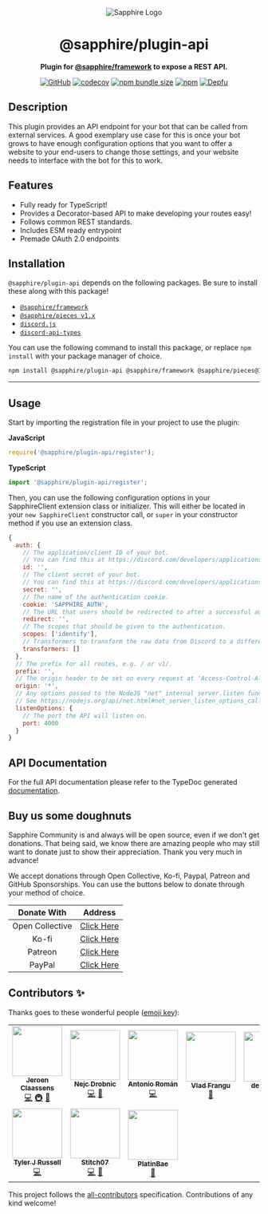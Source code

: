 <div align="center">

![Sapphire Logo](https://cdn.skyra.pw/gh-assets/sapphire-banner.png)

# @sapphire/plugin-api

**Plugin for <a href="https://github.com/sapphiredev/framework">@sapphire/framework</a> to expose a REST API.**

[![GitHub](https://img.shields.io/github/license/sapphiredev/plugins)](https://github.com/sapphiredev/plugins/blob/main/LICENSE.md)
[![codecov](https://codecov.io/gh/sapphiredev/plugins/branch/main/graph/badge.svg?token=QWL8FB16BR)](https://codecov.io/gh/sapphiredev/plugins)
[![npm bundle size](https://img.shields.io/bundlephobia/min/@sapphire/plugin-api?logo=webpack&style=flat-square)](https://bundlephobia.com/result?p=@sapphire/plugin-api)
[![npm](https://img.shields.io/npm/v/@sapphire/plugin-api?color=crimson&logo=npm&style=flat-square)](https://www.npmjs.com/package/@sapphire/plugin-api)
[![Depfu](https://badges.depfu.com/badges/11bbf7392987e6fd51fc6559e1d42dfc/count.svg)](https://depfu.com/github/sapphiredev/plugins?project_id=15201)

</div>

## Description

This plugin provides an API endpoint for your bot that can be called from external services. A good exemplary use case for this is once your bot grows to have enough configuration options that you want to offer a website to your end-users to change those settings, and your website needs to interface with the bot for this to work.

## Features

-   Fully ready for TypeScript!
-   Provides a Decorator-based API to make developing your routes easy!
-   Follows common REST standards.
-   Includes ESM ready entrypoint
-   Premade OAuth 2.0 endpoints

## Installation

`@sapphire/plugin-api` depends on the following packages. Be sure to install these along with this package!

-   [`@sapphire/framework`](https://www.npmjs.com/package/@sapphire/framework)
-   [`@sapphire/pieces v1.x`](https://www.npmjs.com/package/@sapphire/pieces/v/1.2.5)
-   [`discord.js`](https://www.npmjs.com/package/discord.js)
-   [`discord-api-types`](https://www.npmjs.com/package/discord-api-types)

You can use the following command to install this package, or replace `npm install` with your package manager of choice.

```sh
npm install @sapphire/plugin-api @sapphire/framework @sapphire/pieces@1 discord.js discord-api-types
```

---

## Usage

Start by importing the registration file in your project to use the plugin:

**JavaScript**

```js
require('@sapphire/plugin-api/register');
```

**TypeScript**

```ts
import '@sapphire/plugin-api/register';
```

Then, you can use the following configuration options in your SapphireClient extension class or initializer. This will either be located in your `new SapphireClient` constructor call, or `super` in your constructor method if you use an extension class.

```js
{
  auth: {
	// The application/client ID of your bot.
	// You can find this at https://discord.com/developers/applications
    id: '',
	// The client secret of your bot.
	// You can find this at https://discord.com/developers/applications
    secret: '',
	// The name of the authentication cookie.
    cookie: 'SAPPHIRE_AUTH',
	// The URL that users should be redirected to after a successful authentication
    redirect: '',
	// The scopes that should be given to the authentication.
    scopes: ['identify'],
	// Transformers to transform the raw data from Discord to a different structure.
    transformers: []
  },
  // The prefix for all routes, e.g. / or v1/.
  prefix: '',
  // The origin header to be set on every request at 'Access-Control-Allow-Origin.
  origin: '*',
  // Any options passed to the NodeJS "net" internal server.listen function
  // See https://nodejs.org/api/net.html#net_server_listen_options_callback
  listenOptions: {
	// The port the API will listen on.
    port: 4000
  }
}
```

## API Documentation

For the full API documentation please refer to the TypeDoc generated [documentation](https://sapphiredev.github.io/plugins/modules/_sapphire_plugin_api.html).

## Buy us some doughnuts

Sapphire Community is and always will be open source, even if we don't get donations. That being said, we know there are amazing people who may still want to donate just to show their appreciation. Thank you very much in advance!

We accept donations through Open Collective, Ko-fi, Paypal, Patreon and GitHub Sponsorships. You can use the buttons below to donate through your method of choice.

|   Donate With   |                       Address                       |
| :-------------: | :-------------------------------------------------: |
| Open Collective | [Click Here](https://sapphirejs.dev/opencollective) |
|      Ko-fi      |      [Click Here](https://sapphirejs.dev/kofi)      |
|     Patreon     |    [Click Here](https://sapphirejs.dev/patreon)     |
|     PayPal      |     [Click Here](https://sapphirejs.dev/paypal)     |

## Contributors ✨

Thanks goes to these wonderful people ([emoji key](https://allcontributors.org/docs/en/emoji-key)):

<!-- ALL-CONTRIBUTORS-LIST:START - Do not remove or modify this section -->
<!-- prettier-ignore-start -->
<!-- markdownlint-disable -->
<table>
  <tr>
    <td align="center"><a href="https://favware.tech/"><img src="https://avatars3.githubusercontent.com/u/4019718?v=4?s=100" width="100px;" alt=""/><br /><sub><b>Jeroen Claassens</b></sub></a><br /><a href="https://github.com/sapphiredev/plugins/commits?author=Favna" title="Code">💻</a> <a href="#infra-Favna" title="Infrastructure (Hosting, Build-Tools, etc)">🚇</a> <a href="#projectManagement-Favna" title="Project Management">📆</a></td>
    <td align="center"><a href="https://quantumlytangled.com"><img src="https://avatars1.githubusercontent.com/u/7919610?v=4?s=100" width="100px;" alt=""/><br /><sub><b>Nejc Drobnic</b></sub></a><br /><a href="https://github.com/sapphiredev/plugins/commits?author=QuantumlyTangled" title="Code">💻</a> <a href="https://github.com/sapphiredev/plugins/commits?author=QuantumlyTangled" title="Documentation">📖</a></td>
    <td align="center"><a href="https://github.com/kyranet"><img src="https://avatars0.githubusercontent.com/u/24852502?v=4?s=100" width="100px;" alt=""/><br /><sub><b>Antonio Román</b></sub></a><br /><a href="https://github.com/sapphiredev/plugins/commits?author=kyranet" title="Code">💻</a></td>
    <td align="center"><a href="https://github.com/vladfrangu"><img src="https://avatars3.githubusercontent.com/u/17960496?v=4?s=100" width="100px;" alt=""/><br /><sub><b>Vlad Frangu</b></sub></a><br /><a href="https://github.com/sapphiredev/plugins/pulls?q=is%3Apr+reviewed-by%3Avladfrangu" title="Reviewed Pull Requests">👀</a></td>
    <td align="center"><a href="https://github.com/apps/depfu"><img src="https://avatars3.githubusercontent.com/in/715?v=4?s=100" width="100px;" alt=""/><br /><sub><b>depfu[bot]</b></sub></a><br /><a href="#maintenance-depfu[bot]" title="Maintenance">🚧</a></td>
    <td align="center"><a href="https://github.com/apps/dependabot"><img src="https://avatars0.githubusercontent.com/in/29110?v=4?s=100" width="100px;" alt=""/><br /><sub><b>dependabot[bot]</b></sub></a><br /><a href="#maintenance-dependabot[bot]" title="Maintenance">🚧</a></td>
    <td align="center"><a href="https://github.com/apps/allcontributors"><img src="https://avatars0.githubusercontent.com/in/23186?v=4?s=100" width="100px;" alt=""/><br /><sub><b>allcontributors[bot]</b></sub></a><br /><a href="https://github.com/sapphiredev/plugins/commits?author=allcontributors[bot]" title="Documentation">📖</a></td>
  </tr>
  <tr>
    <td align="center"><a href="https://github.com/Nytelife26"><img src="https://avatars1.githubusercontent.com/u/22531310?v=4?s=100" width="100px;" alt=""/><br /><sub><b>Tyler J Russell</b></sub></a><br /><a href="https://github.com/sapphiredev/plugins/commits?author=Nytelife26" title="Code">💻</a></td>
    <td align="center"><a href="https://github.com/Stitch07"><img src="https://avatars.githubusercontent.com/u/29275227?v=4?s=100" width="100px;" alt=""/><br /><sub><b>Stitch07</b></sub></a><br /><a href="https://github.com/sapphiredev/plugins/commits?author=Stitch07" title="Code">💻</a> <a href="https://github.com/sapphiredev/plugins/issues?q=author%3AStitch07" title="Bug reports">🐛</a></td>
    <td align="center"><a href="https://github.com/PlatinBae"><img src="https://avatars.githubusercontent.com/u/50950966?v=4?s=100" width="100px;" alt=""/><br /><sub><b>PlatinBae</b></sub></a><br /><a href="https://github.com/sapphiredev/plugins/commits?author=PlatinBae" title="Documentation">📖</a></td>
  </tr>
</table>

<!-- markdownlint-restore -->
<!-- prettier-ignore-end -->

<!-- ALL-CONTRIBUTORS-LIST:END -->

This project follows the [all-contributors](https://github.com/all-contributors/all-contributors) specification. Contributions of any kind welcome!
